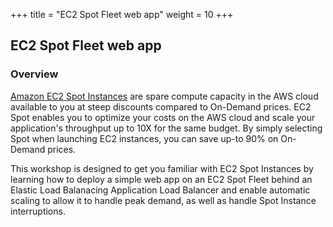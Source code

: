 +++
title = "EC2 Spot Fleet web app"
weight = 10
+++
 
## EC2 Spot Fleet web app

### Overview

[Amazon EC2 Spot Instances](https://aws.amazon.com/ec2/spot/) are spare compute 
capacity in the AWS cloud available to you at steep discounts compared to 
On-Demand prices. EC2 Spot enables you to optimize your costs on the AWS cloud 
and scale your application's throughput up to 10X for the same budget. By simply
selecting Spot when launching EC2 instances, you can save up-to 90% on On-Demand
prices.

This workshop is designed to get you familiar with EC2 Spot Instances by 
learning how to deploy a simple web app on an EC2 Spot Fleet behind an Elastic 
Load Balanacing Application Load Balancer and enable automatic scaling to allow 
it to handle peak demand, as well as handle Spot Instance interruptions.
